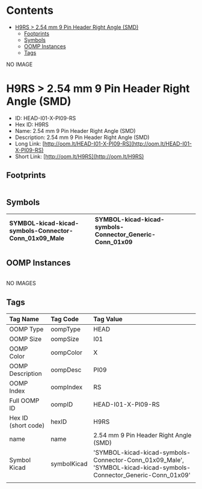 



Contents
========

* [H9RS > 2.54 mm 9 Pin Header Right Angle (SMD)](#h9rs--254-mm-9-pin-header-right-angle-smd)
	* [Footprints](#footprints)
	* [Symbols](#symbols)
	* [OOMP Instances](#oomp-instances)
	* [Tags](#tags)
  
NO IMAGE  
# H9RS > 2.54 mm 9 Pin Header Right Angle (SMD)

- ID: HEAD-I01-X-PI09-RS
- Hex ID: H9RS
- Name: 2.54 mm 9 Pin Header Right Angle (SMD)
- Description: 2.54 mm 9 Pin Header Right Angle (SMD)
- Long Link: [http://oom.lt/HEAD-I01-X-PI09-RS](http://oom.lt/HEAD-I01-X-PI09-RS)
- Short Link: [http://oom.lt/H9RS](http://oom.lt/H9RS)

## Footprints
  

|||||
| :--- | :--- | :--- | :--- |

## Symbols
  

|![]()<br>SYMBOL-kicad-kicad-symbols-Connector-Conn_01x09_Male|![]()<br>SYMBOL-kicad-kicad-symbols-Connector_Generic-Conn_01x09|||
| :--- | :--- | :--- | :--- |

## OOMP Instances
  

|||||
| :--- | :--- | :--- | :--- |
  
NO IMAGES  
## Tags
  

|Tag Name|Tag Code|Tag Value|
| :--- | :--- | :--- |
|OOMP Type|oompType|HEAD|
|OOMP Size|oompSize|I01|
|OOMP Color|oompColor|X|
|OOMP Description|oompDesc|PI09|
|OOMP Index|oompIndex|RS|
|Full OOMP ID|oompID|HEAD-I01-X-PI09-RS|
|Hex ID (short code)|hexID|H9RS|
|name|name|2.54 mm 9 Pin Header Right Angle (SMD)|
|Symbol Kicad|symbolKicad|'SYMBOL-kicad-kicad-symbols-Connector-Conn_01x09_Male', 'SYMBOL-kicad-kicad-symbols-Connector_Generic-Conn_01x09'|
||||
